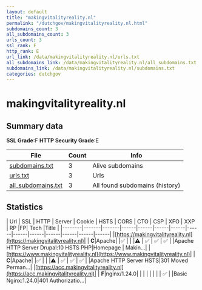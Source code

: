 ```yaml
---
layout: default
title: "makingvitalityreality.nl"
permalink: "/dutchgov/makingvitalityreality.nl.html"
subdomains_count: 3
all_subdomains_count: 3
urls_count: 3
ssl_rank: F
http_rank: E
url_link: /data/makingvitalityreality.nl/urls.txt
all_subdomains_link: /data/makingvitalityreality.nl/all_subdomains.txt
subdomains_link: /data/makingvitalityreality.nl/subdomains.txt
categories: dutchgov
---
```



# makingvitalityreality.nl
## Summary data


**SSL Grade**:F
**HTTP Security Grade**:E


| File       | Count | Info |
|------------|-------|------|
|[subdomains.txt](/data/makingvitalityreality.nl/subdomains.txt)|3|Alive subdomains|
|[urls.txt](/data/makingvitalityreality.nl/urls.txt)|3|Urls|
|[all_subdomains.txt](/data/makingvitalityreality.nl/all_subdomains.txt)|3|All found subdomains (history)|


## Statistics


| Url | SSL | HTTP | Server | Cookie | HSTS | CORS | CTO | CSP | XFO | XXP | RP |FP| Tech |Title |
|--------|-------|-------|------|------|------|------|------|------|------|------|------|------|------|
|[https://makingvitalityreality.nl](https://makingvitalityreality.nl)| | **C**|Apache| |:white_check_mark: | | |:warning: | :white_check_mark: | :white_check_mark: | :white_check_mark: | |Apache HTTP Server Drupal:10 HSTS PHP|Homepage | Makin...|
|[https://www.makingvitalityreality.nl](https://www.makingvitalityreality.nl)| | **C**|Apache| |:white_check_mark: | | |:warning: | :white_check_mark: | :white_check_mark: | :white_check_mark: | |Apache HTTP Server HSTS|301 Moved Perman...|
|[https://acc.makingvitalityreality.nl](https://acc.makingvitalityreality.nl)| | **F**|nginx/1.24.0| | | | | | | | :white_check_mark: | |Basic Nginx:1.24.0|401 Authorizatio...|
